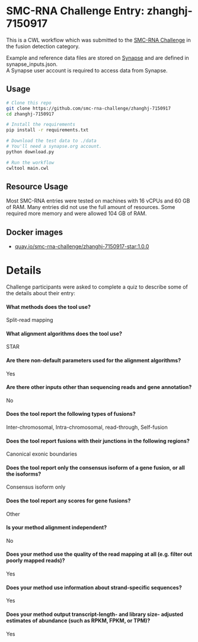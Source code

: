 SMC-RNA Challenge Entry: zhanghj-7150917
========================================================

This is a CWL workflow which was submitted to the [SMC-RNA Challenge][smcrna] in the fusion detection category.

Example and reference data files are stored on [Synapse][data] and are
defined in synapse_inputs.json.  
A Synapse user account is required to access data from Synapse.

Usage
--------------------------------------------------------

```bash
# Clone this repo
git clone https://github.com/smc-rna-challenge/zhanghj-7150917
cd zhanghj-7150917

# Install the requirements
pip install -r requirements.txt

# Download the test data to ./data
# You'll need a synapse.org account.
python download.py

# Run the workflow
cwltool main.cwl
```

Resource Usage
--------------------------------------------------------

Most SMC-RNA entries were tested on machines with 16 vCPUs and 60 GB of RAM.
Many entries did not use the full amount of resources.
Some required more memory and were allowed 104 GB of RAM.


Docker images
--------------------------------------------------------


- [quay.io/smc-rna-challenge/zhanghj-7150917-star:1.0.0](https://quay.io/smc-rna-challenge/zhanghj-7150917-star:1.0.0)





Details
========================================================

Challenge participants were asked to complete a quiz to describe some of the
details about their entry:



#### What methods does the tool use?
Split-read mapping



#### What alignment algorithms does the tool use?
STAR



#### Are there non-default parameters used for the alignment algorithms?
Yes





#### Are there other inputs other than sequencing reads and gene annotation?
No



#### Does the tool report the following types of fusions?
Inter-chromosomal, Intra-chromosomal, read-through, Self-fusion



#### Does the tool report fusions with their junctions in the following regions?
Canonical exonic boundaries



#### Does the tool report only the consensus isoform of a gene fusion, or all the isoforms?
Consensus isoform only



#### Does the tool report any scores for gene fusions?
Other





























#### Is your method alignment independent?
No



#### Does your method use the quality of the read mapping at all (e.g. filter out poorly mapped reads)?
Yes



#### Does your method use information about strand-specific sequences?
Yes



#### Does your method output transcript-length- and library size- adjusted estimates of abundance (such as RPKM, FPKM, or TPM)?
Yes





[smcrna]: https://www.synapse.org/#!Synapse:syn2813589/wiki/401435
[data]: https://www.synapse.org/#!Synapse:syn9878834
